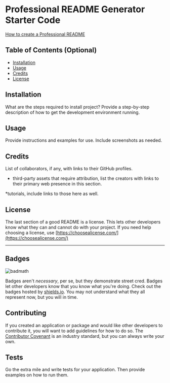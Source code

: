 # Professional README Generator Starter Code 

[How to create a Professional README](./readme-guide.md)


## Table of Contents (Optional)
* [Installation](#installation)
* [Usage](#usage)
* [Credits](#credits)
* [License](#license)

## Installation

What are the steps required to install project? Provide a step-by-step description of how to get the development environment running.


## Usage 

Provide instructions and examples for use. Include screenshots as needed. 


## Credits

List of collaborators, if any, with links to their GitHub profiles.

* third-party assets that require attribution, list the creators with links to their primary web presence in this section.

*tutorials, include links to those here as well.



## License

The last section of a good README is a license. This lets other developers know what they can and cannot do with your project. If you need help choosing a license, use [https://choosealicense.com/](https://choosealicense.com/)


---

## Badges

![badmath](https://img.shields.io/github/languages/top/nielsenjared/badmath)

Badges aren't _necessary_, per se, but they demonstrate street cred. Badges let other developers know that you know what you're doing. Check out the badges hosted by [shields.io](https://shields.io/). You may not understand what they all represent now, but you will in time.


## Contributing

If you created an application or package and would like other developers to contribute it, you will want to add guidelines for how to do so. The [Contributor Covenant](https://www.contributor-covenant.org/) is an industry standard, but you can always write your own.

## Tests

Go the extra mile and write tests for your application. Then provide examples on how to run them.

